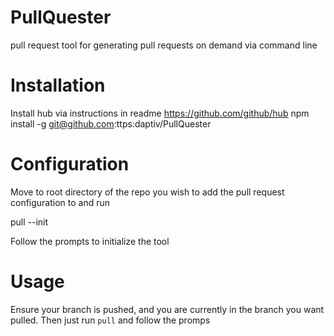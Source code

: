 PullQuester
===========

pull request tool for generating pull requests on demand via command line

Installation
============

Install hub via instructions in readme https://github.com/github/hub
npm install -g git@github.com:ttps:daptiv/PullQuester

Configuration
=============

Move to root directory of the repo you wish to add the pull request configuration to and run

  pull --init
  
Follow the prompts to initialize the tool

Usage
=====

Ensure your branch is pushed, and you are currently in the branch you want pulled. 
Then just run `pull` and follow the promps

